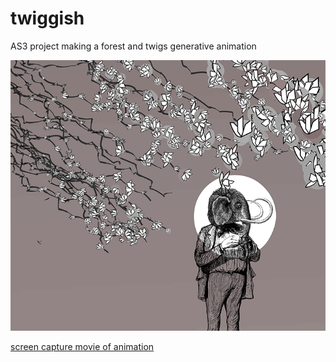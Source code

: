 twiggish
========

AS3 project making a forest and twigs generative animation

![illustration made with Twiggish output](Twiggish_nodeflowers_woolly.png)

[screen capture movie of animation](http://vimeo.com/123060921)
